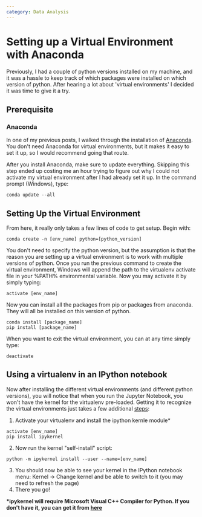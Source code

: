 ```yaml
---
category: Data Analysis
---
```

# Setting up a Virtual Environment with Anaconda
Previously, I had a couple of python versions installed on my machine, and it was a hassle to keep track of which packages were installed on which version of python. After hearing a lot about 'virtual environments' I decided it was time to give it a try.

## Prerequisite

### Anaconda
In one of my previous posts, I walked through the installation of [Anaconda](https://black-tea.github.io/data%20analysis/2017/04/12/Windows-Data-Analysis-Setup.html). You don't need Anaconda for virtual environments, but it makes it easy to set it up, so I would recommend going that route.

After you install Anaconda, make sure to update everything. Skipping this step ended up costing me an hour trying to figure out why I could not activate my virtual environment after I had already set it up. In the command prompt (Windows), type:
```
conda update --all
```

## Setting Up the Virtual Environment
From here, it really only takes a few lines of code to get setup. Begin with:
```
conda create -n [env_name] python=[python_version]
```
You don't need to specify the python version, but the assumption is that the reason you are setting up a virtual environment is to work with multiple versions of python. Once you run the previous command to create the virtual environment, Windows will append the path to the virtualenv activate file in your %PATH% environmental variable. Now you may activate it by simply typing:
```
activate [env_name]
```
Now you can install all the packages from pip or packages from anaconda. They will all be installed on this version of python.
```
conda install [package_name]
pip install [package_name]
```
When you want to exit the virtual environment, you can at any time simply type:
```
deactivate
```
## Using a virtualenv in an IPython notebook
Now after installing the different virtual environments (and different python versions), you will notice that when you run the Jupyter Notebook, you won't have the kernel for the virtualenv pre-loaded. Getting it to recognize the virtual environments just takes a few additional [steps](https://help.pythonanywhere.com/pages/IPythonNotebookVirtualenvs/):
1. Activate your virtualenv and install the ipython kernle module* 
```
activate [env_name] 
pip install ipykernel
```
2. Now run the kernel "self-install" script:
```
python -m ipykernel install --user --name=[env_name]
```
3. You should now be able to see your kernel in the IPython notebook menu: Kernel -> Change kernel and be able to switch to it (you may need to refresh the page)
4. There you go!

__*ipykernel will require Microsoft Visual C++ Compiler for Python. If you don't have it, you can get it from [here](http://aka.ms/vcpython27)__